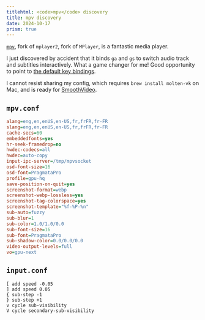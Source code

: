 ```yaml
---
titlehtml: <code>mpv</code> discovery
title: mpv discovery
date: 2024-10-17
prism: true
---
```


[`mpv`](https://mpv.io/), fork of `mplayer2`, fork of `MPlayer`, is a fantastic media player.

I just discovered by accident that it binds `ga` and `gs` to switch audio track and subtitles interactively. What a game changer for me! Good opportunity to point to [the default key bindings](https://github.com/mpv-player/mpv/blob/master/etc/input.conf).

I cannot resist sharing my config, which requires `brew install molten-vk` on Mac, and is ready for [SmoothVideo](https://www.svp-team.com/).

## `mpv.conf`

```ini
alang=eng,en,enUS,en-US,fr,frFR,fr-FR
slang=eng,en,enUS,en-US,fr,frFR,fr-FR
cache-secs=60
embeddedfonts=yes
hr-seek-framedrop=no
hwdec-codecs=all
hwdec=auto-copy
input-ipc-server=/tmp/mpvsocket
osd-font-size=16
osd-font=PragmataPro
profile=gpu-hq
save-position-on-quit=yes
screenshot-format=webp
screenshot-webp-lossless=yes
screenshot-tag-colorspace=yes
screenshot-template="%f-%P-%n"
sub-auto=fuzzy
sub-blur=1
sub-color=1.0/1.0/0.0
sub-font-size=16
sub-font=PragmataPro
sub-shadow-color=0.0/0.0/0.0
video-output-levels=full
vo=gpu-next
```

## `input.conf`

```text
[ add speed -0.05
] add speed 0.05
{ sub-step -1
} sub-step +1
v cycle sub-visibility
V cycle secondary-sub-visibility
```
